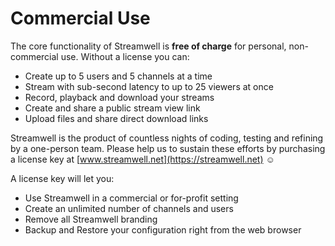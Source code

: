 # Commercial Use

The core functionality of Streamwell is **free of charge** for personal, non-commercial use. Without a license you can:

* Create up to 5 users and 5 channels at a time
* Stream with sub-second latency to up to 25 viewers at once
* Record, playback and download your streams
* Create and share a public stream view link
* Upload files and share direct download links

Streamwell is the product of countless nights of coding, testing and refining by a one-person team. Please help us to sustain these efforts by purchasing a license key at [www.streamwell.net](https://streamwell.net) :relaxed:&#x20;

A license key will let you:

* Use Streamwell in a commercial or for-profit setting
* Create an unlimited number of channels and users
* Remove all Streamwell branding
* Backup and Restore your configuration right from the web browser



